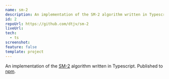 ```yaml
---
name: sm-2
description: An implementation of the SM-2 algorithm written in Typescript.
id: 2
repoUrl: https://github.com/dtjv/sm-2
liveUrl:
tech:
  - ts
screenshot:
feature: false
template: project
---
```


<!-- intro -->

An implementation of the
[SM-2](https://www.supermemo.com/en/archives1990-2015/english/ol/sm2) algorithm
written in Typescript. Published to
[npm](https://www.npmjs.com/package/@dtjv/sm-2).

<!-- intro -->
